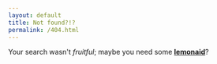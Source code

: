 ```yaml
---
layout: default
title: Not found?!?
permalink: /404.html
---
```


<script>
if (window.location.pathname.indexOf("/portfolio/") == 0)
window.location = window.location.pathname.substring("/portfolio".length);
</script>

Your search wasn't *fruitful*; maybe you need some [**lemonaid**](/)?